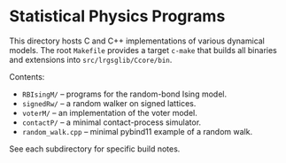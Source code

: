 # Statistical Physics Programs

This directory hosts C and C++ implementations of various dynamical models.
The root `Makefile` provides a target `c-make` that builds all binaries and
extensions into `src/lrgsglib/Ccore/bin`.

Contents:

- `RBIsingM/` – programs for the random-bond Ising model.
- `signedRw/` – a random walker on signed lattices.
- `voterM/` – an implementation of the voter model.
- `contactP/` – a minimal contact-process simulator.
- `random_walk.cpp` – minimal pybind11 example of a random walk.

See each subdirectory for specific build notes.
